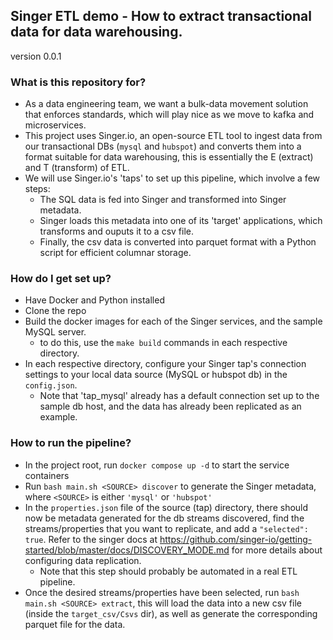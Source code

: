 ## Singer ETL demo - How to extract transactional data for data warehousing.

version 0.0.1

### What is this repository for? ###

* As a data engineering team, we want a bulk-data movement solution that enforces standards, which will play nice as we move
to kafka and microservices.
* This project uses Singer.io, an open-source ETL tool to ingest data from our transactional DBs (```mysql``` and ```hubspot```) and converts them into a format suitable for data warehousing, this is essentially the E (extract) and T (transform) of ETL.
* We will use Singer.io's 'taps' to set up this pipeline, which involve a few steps:
  - The SQL data is fed into Singer and transformed into Singer metadata.
  - Singer loads this metadata into one of its 'target' applications, which transforms and ouputs it to a csv file.
  - Finally, the csv data is converted into parquet format with a Python script for efficient columnar storage.

### How do I get set up? ###

* Have Docker and Python installed
* Clone the repo
* Build the docker images for each of the Singer services, and the sample MySQL server.
  - to do this, use the ```make build``` commands in each respective directory.
* In each respective directory, configure your Singer tap's connection settings to your local data source (MySQL or hubspot db) in the ```config.json```.
  - Note that 'tap_mysql' already has a default connection set up to the sample db host, and the data has already been replicated as an example.

### How to run the pipeline? ###

* In the project root, run ```docker compose up -d``` to start the service containers
* Run ```bash main.sh <SOURCE> discover``` to generate the Singer metadata, where ```<SOURCE>``` is either ```'mysql'``` or ```'hubspot'```
* In the ```properties.json``` file of the source (tap) directory, there should now be metadata generated for the db streams discovered, find the streams/properties that you want to replicate, and add a ```"selected": true```. Refer to the singer docs at https://github.com/singer-io/getting-started/blob/master/docs/DISCOVERY_MODE.md for more details about configuring data replication.
  - Note that this step should probably be automated in a real ETL pipeline.
* Once the desired streams/properties have been selected, run ```bash main.sh <SOURCE> extract```, this will load the data into a new csv file (inside the ```target_csv/Csvs``` dir), as well as generate the corresponding parquet file for the data.
